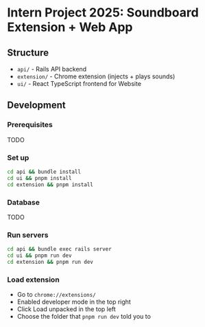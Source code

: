 # Intern Project 2025: Soundboard Extension + Web App

## Structure

- `api/` - Rails API backend
- `extension/` - Chrome extension (injects + plays sounds)
- `ui/` - React TypeScript frontend for Website

## Development

### Prerequisites

TODO

### Set up

```bash
cd api && bundle install
cd ui && pnpm install
cd extension && pnpm install
```

### Database

TODO

### Run servers

```bash
cd api && bundle exec rails server
cd ui && pnpm run dev
cd extension && pnpm run dev
```

### Load extension

- Go to `chrome://extensions/`
- Enabled developer mode in the top right
- Click Load unpacked in the top left
- Choose the folder that `pnpm run dev` told you to
